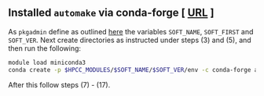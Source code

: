 ## Installed `automake` via conda-forge [ [URL](http://www.gnu.org/software/automake/) ]  

As `pkgadmin` define as outlined [here](https://github.com/ucr-hpcc/hpcc_modules#create-module) the variables 
`SOFT_NAME`, `SOFT_FIRST` and `SOFT_VER`. Next create directories as instructed under steps (3) and (5), and 
then run the following:

```sh
module load miniconda3
conda create -p $HPCC_MODULES/$SOFT_NAME/$SOFT_VER/env -c conda-forge automake=1.14
```

After this follow steps (7) - (17).

